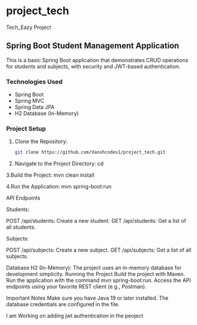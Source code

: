 # project_tech
Tech_Eazy Project

## Spring Boot Student Management Application

This is a basic Spring Boot application that demonstrates CRUD operations for students and subjects, with security and JWT-based authentication.

### Technologies Used

- Spring Boot
- Spring MVC
- Spring Data JPA
- H2 Database (In-Memory)

### Project Setup

1. Clone the Repository:
   ```bash
   git clone https://github.com/Vanshcodes1/project_tech.git
   
2. Navigate to the Project Directory:
    cd <your-project-directory>

3.Build the Project:
 mvn clean install

4.Run the Application:
 mvn spring-boot:run

API Endpoints


Students:

POST /api/students: Create a new student.
GET /api/students: Get a list of all students.


Subjects:

POST /api/subjects: Create a new subject.
GET /api/subjects: Get a list of all subjects.

Database
H2 (In-Memory): The project uses an in-memory database for development simplicity.
Running the Project
Build the project with Maven.
Run the application with the command mvn spring-boot:run.
Access the API endpoints using your favorite REST client (e.g., Postman).


Important Notes
Make sure you have Java 19 or later installed.
The database credentials are configured in the 
 file.

I am Working on adding jwt authentication in the peoject
